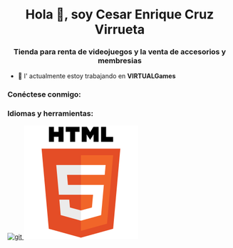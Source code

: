 <h1 align="center">Hola 👋, soy Cesar Enrique Cruz Virrueta</h1>
<h3 align="center">Tienda para renta de videojuegos y la venta de accesorios y membresias</h3>

- 🔭 I' actualmente estoy trabajando en **VIRTUALGames**

<h3 align="left">Conéctese conmigo:</h3>
<p align="left">
</p>

<h3 align="left">Idiomas y herramientas:</h3>
<p align="left"> <a href="https://git-scm.com/" target="_blank" rel="noreferrer"> <img src="https://www.vectorlogo.zone/ logos/git-scm/git-scm-icon.svg" alt="git" width="40" height="40"/> </a> <a href="https://www.w3.org/ html/" target="_blank" rel="noreferrer"> <img src="https://raw.githubusercontent.com/devicons/devicon/master/icons/html5/html5-original-wordmark.svg" alt=" html5" ancho="40" altura="40"/> </a> </p>
